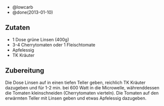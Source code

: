 - @lowcarb
- @done(2013-01-10)

## Zutaten
- 1 Dose grüne Linsen (400g)
- 3-4 Cherrytomaten oder 1 Fleischtomate
- Apfelessig
- TK Kräuter

## Zubereitung
Die Dose Linsen auf in einen tiefen Teller geben, reichlich TK Kräuter dazugeben und für 1-2 min. bei 600 Watt in die Microwelle, währenddessen die Tomaten kleinschneiden (Cherrytomaten vierteln). Die Tomaten auf den erwärmten Teller mit Linsen geben und etwas Apfelessig dazugeben.